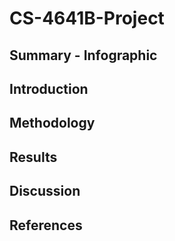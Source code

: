 # CS-4641B-Project

## Summary - Infographic

## Introduction

## Methodology

## Results

## Discussion

## References
